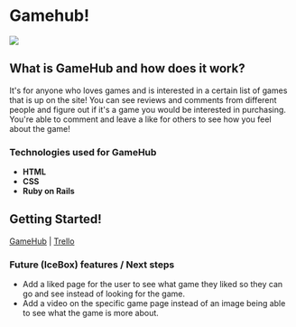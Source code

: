 # Gamehub! 
![](https://i.imgur.com/WK128wm.png)

## What is GameHub and how does it work?
It's for anyone who loves games and is interested in a certain list of games that is up on the site! You can see reviews and comments from different people and figure out if it's a game you would be interested in purchasing. You're able to comment and leave a like for others to see how you feel about the game!

### Technologies used for GameHub
* **HTML** 
* **CSS**
* **Ruby on Rails** 

## Getting Started!
[GameHub](https://nerd-games.herokuapp.com/games/1) | 
[Trello](https://trello.com/b/umRIFKYn/project-2)

### Future (IceBox) features / Next steps
* Add a liked page for the user to see what game they liked so they can go and see instead of looking for the game.
* Add a video on the specific game page instead of an image being able to see what the game is more about.  

